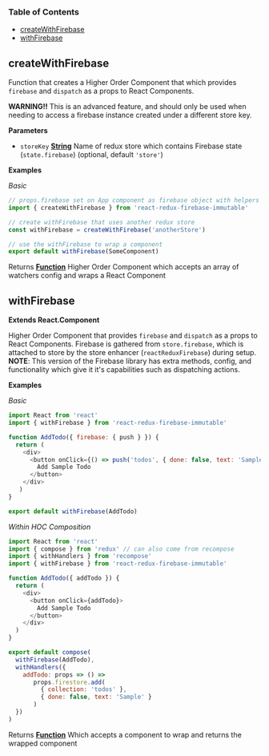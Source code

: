 <!-- Generated by documentation.js. Update this documentation by updating the source code. -->

### Table of Contents

-   [createWithFirebase](#createwithfirebase)
-   [withFirebase](#withfirebase)

## createWithFirebase

Function that creates a Higher Order Component that
which provides `firebase` and `dispatch` as a props to React Components.

**WARNING!!** This is an advanced feature, and should only be used when
needing to access a firebase instance created under a different store key.

**Parameters**

-   `storeKey` **[String](https://developer.mozilla.org/docs/Web/JavaScript/Reference/Global_Objects/String)** Name of redux store which contains
    Firebase state (`state.firebase`) (optional, default `'store'`)

**Examples**

_Basic_

```javascript
// props.firebase set on App component as firebase object with helpers
import { createWithFirebase } from 'react-redux-firebase-immutable'

// create withFirebase that uses another redux store
const withFirebase = createWithFirebase('anotherStore')

// use the withFirebase to wrap a component
export default withFirebase(SomeComponent)
```

Returns **[Function](https://developer.mozilla.org/docs/Web/JavaScript/Reference/Statements/function)** Higher Order Component which accepts an array of
watchers config and wraps a React Component

## withFirebase

**Extends React.Component**

Higher Order Component that provides `firebase` and
`dispatch` as a props to React Components. Firebase is gathered from
`store.firebase`, which is attached to store by the store enhancer
(`reactReduxFirebase`) during setup.
**NOTE**: This version of the Firebase library has extra methods, config,
and functionality which give it it's capabilities such as dispatching
actions.

**Examples**

_Basic_

```javascript
import React from 'react'
import { withFirebase } from 'react-redux-firebase-immutable'

function AddTodo({ firebase: { push } }) {
  return (
    <div>
      <button onClick={() => push('todos', { done: false, text: 'Sample' })}>
        Add Sample Todo
      </button>
    </div>
   )
}

export default withFirebase(AddTodo)
```

_Within HOC Composition_

```javascript
import React from 'react'
import { compose } from 'redux' // can also come from recompose
import { withHandlers } from 'recompose'
import { withFirebase } from 'react-redux-firebase-immutable'

function AddTodo({ addTodo }) {
  return (
    <div>
      <button onClick={addTodo}>
        Add Sample Todo
      </button>
    </div>
  )
}

export default compose(
  withFirebase(AddTodo),
  withHandlers({
    addTodo: props => () =>
       props.firestore.add(
         { collection: 'todos' },
         { done: false, text: 'Sample' }
       )
  })
)
```

Returns **[Function](https://developer.mozilla.org/docs/Web/JavaScript/Reference/Statements/function)** Which accepts a component to wrap and returns the
wrapped component
